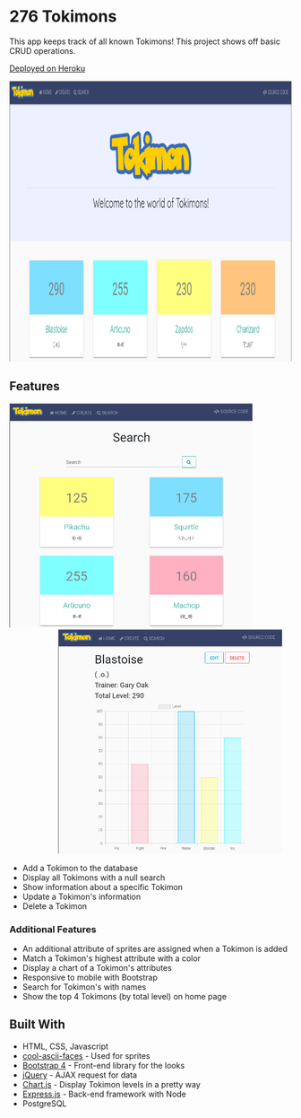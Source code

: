 # 276 Tokimons

This app keeps track of all known Tokimons!
This project shows off basic CRUD operations.

[Deployed on Heroku](https://shrouded-journey-27049.herokuapp.com/)

<div align="center">
    <img src="public/img/home.png" height="500" />
</div>

## Features

<div align="center">
    <img src="public/img/search.png" height="400" style="margin: 0 5em 0 0" />
    <img src="public/img/toki-chart.png" height="400"style="margin: 0 0 0 5em"/>
</div>

- Add a Tokimon to the database
- Display all Tokimons with a null search
- Show information about a specific Tokimon
- Update a Tokimon's information
- Delete a Tokimon

### Additional Features

- An additional attribute of sprites are assigned when a Tokimon is added
- Match a Tokimon's highest attribute with a color 
- Display a chart of a Tokimon's attributes
- Responsive to mobile with Bootstrap
- Search for Tokimon's with names
- Show the top 4 Tokimons (by total level) on home page

## Built With

- HTML, CSS, Javascript
- [cool-ascii-faces](https://www.npmjs.com/package/cool-ascii-faces) - Used for sprites
- [Bootstrap 4](https://getbootstrap.com/) - Front-end library for the looks
- [jQuery](https://jquery.com/) - AJAX request for data
- [Chart.js](https://chartjs.org) - Display Tokimon levels in a pretty way
- [Express.js](https://expressjs.com/) - Back-end framework with Node
- PostgreSQL
